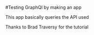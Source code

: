 #Testing GraphQl by making an app 

This app basically queries the API used

Thanks to Brad Traversy for the tutorial